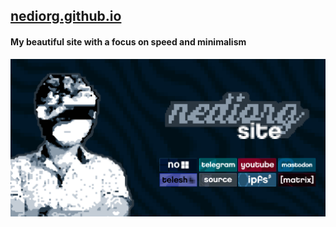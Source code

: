 ## [nediorg.github.io](https://nediorg.github.io)
#### My beautiful site with a focus on speed and minimalism
![image](./github/photo.png?raw=true)
